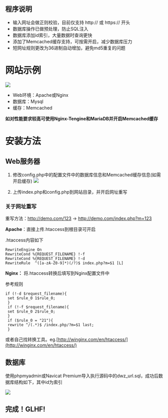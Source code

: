 ## 程序说明
- 输入网址会做正则校验，目前仅支持 http:// 或 https:// 开头
- 数据库操作已做预处理，防止SQL注入
- 数据库添加id索引，大量数据时查询更快
- 添加了Memcached缓存支持，可按需开启，减少数据库压力
- 短网址规则更改为36进制自动增加，避免md5重复的问题

# 网站示例
![](https://ws1.sinaimg.cn/large/cf6ca285gy1g0t44upwu4j20n00g4wet.jpg)
- Web环境：Apache或Nginx
- 数据库：Mysql
- 缓存：Memcached

**如对性能要求较高可使用Nginx-Tengine和MariaDB并开启Memcached缓存**

# 安装方法
## Web服务器

1. 修改config.php中的配置文件中的数据库信息和Memcached缓存信息(如需开启缓存)
![](https://ws1.sinaimg.cn/large/cf6ca285gy1g0t45148w9j213109bmyd.jpg)

2. 上传index.php和config.php到网站目录，并开启网址重写

### 关于网址重写

重写方法：http://demo.com/123 -> http://demo.com/index.php?m=123

**Apache**：直接上传.htaccess到根目录可开启

.htaccess内容如下

```
RewriteEngine On
RewriteCond %{REQUEST_FILENAME} !-f
RewriteCond %{REQUEST_FILENAME} !-d
RewriteRule  ^([a-zA-Z0-9]*)(/?)$ index.php?m=$1 [L]
```

**Nginx：** 将.htaccess转换后填写到Nginx配置文件中

参考规则

```
if (!-d $request_filename){
 set $rule_0 1$rule_0;
 }
 if (!-f $request_filename){
 set $rule_0 2$rule_0;
 }
 if ($rule_0 = "21"){
 rewrite ^/(.*)$ /index.php/?m=$1 last;
 }
```

或者自己找转换工具。eg.[http://winginx.com/en/htaccess/](http://winginx.com/en/htaccess/)


## 数据库
使用phpmyadmin或Navicat Premium导入执行源码中的dwz_url.sql，成功后数据库结构如下，其中id为索引

![](https://ws1.sinaimg.cn/large/cf6ca285gy1g0t456ecnnj20e802ot8l.jpg)


## 完成！GLHF!
